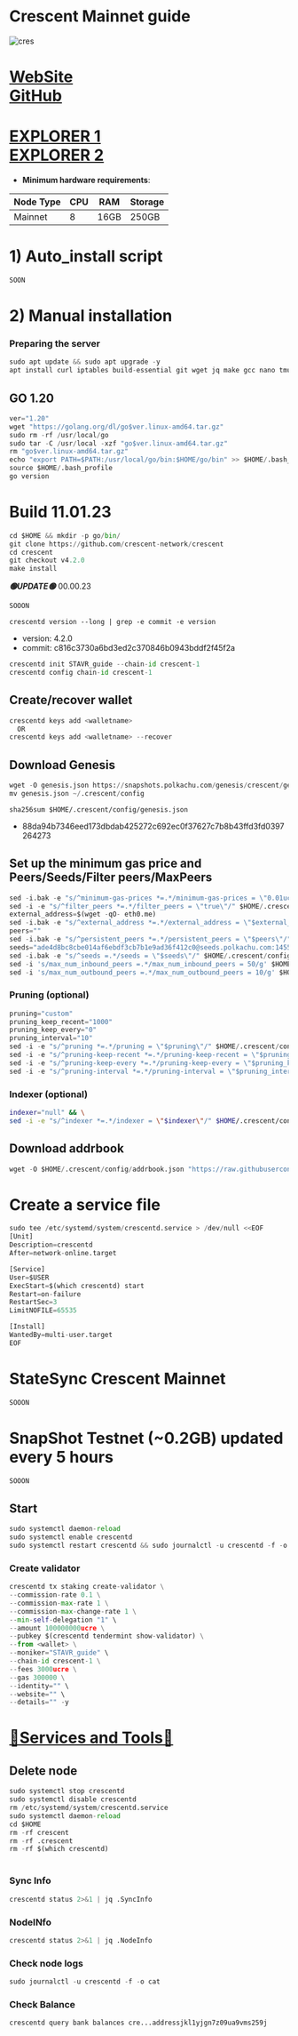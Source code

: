 # Crescent Mainnet guide

![cres](https://github.com/obajay/nodes-Guides/assets/44331529/13cc0725-6963-4bf9-8cc7-40b9d30a6b3f)

[WebSite](https://crescent.network/) \
[GitHub](https://github.com/crescent-network/crescent)
=
[EXPLORER 1](https://explorer.stavr.tech/Crescent-Mainnet) \
[EXPLORER 2](https://ping.pub/crescent/)
=

- **Minimum hardware requirements**:

| Node Type |CPU | RAM  | Storage  | 
|-----------|----|------|----------|
| Mainnet   |   8|  16GB | 250GB   |


# 1) Auto_install script
```python
SOON
```

# 2) Manual installation

### Preparing the server
```python
sudo apt update && sudo apt upgrade -y
apt install curl iptables build-essential git wget jq make gcc nano tmux htop nvme-cli pkg-config libssl-dev libleveldb-dev tar clang bsdmainutils ncdu unzip libleveldb-dev -y
```

## GO 1.20
```python
ver="1.20"
wget "https://golang.org/dl/go$ver.linux-amd64.tar.gz"
sudo rm -rf /usr/local/go
sudo tar -C /usr/local -xzf "go$ver.linux-amd64.tar.gz"
rm "go$ver.linux-amd64.tar.gz"
echo "export PATH=$PATH:/usr/local/go/bin:$HOME/go/bin" >> $HOME/.bash_profile
source $HOME/.bash_profile
go version
```

# Build 11.01.23
```python
cd $HOME && mkdir -p go/bin/
git clone https://github.com/crescent-network/crescent
cd crescent
git checkout v4.2.0
make install

```
*******🟢UPDATE🟢******* 00.00.23
```python
SOOON
```

`crescentd version --long | grep -e commit -e version`
- version: 4.2.0
- commit: c816c3730a6bd3ed2c370846b0943bddf2f45f2a

```python
crescentd init STAVR_guide --chain-id crescent-1
crescentd config chain-id crescent-1
```    

## Create/recover wallet
```python
crescentd keys add <walletname>
  OR
crescentd keys add <walletname> --recover
```

## Download Genesis
```python
wget -O genesis.json https://snapshots.polkachu.com/genesis/crescent/genesis.json --inet4-only
mv genesis.json ~/.crescent/config
```
`sha256sum $HOME/.crescent/config/genesis.json`
+ 88da94b7346eed173dbdab425272c692ec0f37627c7b8b43ffd3fd0397264273

## Set up the minimum gas price and Peers/Seeds/Filter peers/MaxPeers
```python
sed -i.bak -e "s/^minimum-gas-prices *=.*/minimum-gas-prices = \"0.01ucre\"/;" ~/.crescent/config/app.toml
sed -i -e "s/^filter_peers *=.*/filter_peers = \"true\"/" $HOME/.crescent/config/config.toml
external_address=$(wget -qO- eth0.me) 
sed -i.bak -e "s/^external_address *=.*/external_address = \"$external_address:26656\"/" $HOME/.crescent/config/config.toml
peers=""
sed -i.bak -e "s/^persistent_peers *=.*/persistent_peers = \"$peers\"/" $HOME/.crescent/config/config.toml
seeds="ade4d8bc8cbe014af6ebdf3cb7b1e9ad36f412c0@seeds.polkachu.com:14556"
sed -i.bak -e "s/^seeds =.*/seeds = \"$seeds\"/" $HOME/.crescent/config/config.toml
sed -i 's/max_num_inbound_peers =.*/max_num_inbound_peers = 50/g' $HOME/.crescent/config/config.toml
sed -i 's/max_num_outbound_peers =.*/max_num_outbound_peers = 10/g' $HOME/.crescent/config/config.toml

```
### Pruning (optional)
```python
pruning="custom"
pruning_keep_recent="1000"
pruning_keep_every="0"
pruning_interval="10"
sed -i -e "s/^pruning *=.*/pruning = \"$pruning\"/" $HOME/.crescent/config/app.toml
sed -i -e "s/^pruning-keep-recent *=.*/pruning-keep-recent = \"$pruning_keep_recent\"/" $HOME/.crescent/config/app.toml
sed -i -e "s/^pruning-keep-every *=.*/pruning-keep-every = \"$pruning_keep_every\"/" $HOME/.crescent/config/app.toml
sed -i -e "s/^pruning-interval *=.*/pruning-interval = \"$pruning_interval\"/" $HOME/.crescent/config/app.toml
```
### Indexer (optional) 
```bash
indexer="null" && \
sed -i -e "s/^indexer *=.*/indexer = \"$indexer\"/" $HOME/.crescent/config/config.toml
```

## Download addrbook
```python
wget -O $HOME/.crescent/config/addrbook.json "https://raw.githubusercontent.com/obajay/nodes-Guides/main/Projects/Crescent/addrbook.json"
```

# Create a service file
```python
sudo tee /etc/systemd/system/crescentd.service > /dev/null <<EOF
[Unit]
Description=crescentd
After=network-online.target

[Service]
User=$USER
ExecStart=$(which crescentd) start
Restart=on-failure
RestartSec=3
LimitNOFILE=65535

[Install]
WantedBy=multi-user.target
EOF
```
# StateSync Crescent Mainnet
```python
SOOON
```
# SnapShot Testnet (~0.2GB) updated every 5 hours  
```python
SOOON
```

## Start
```python
sudo systemctl daemon-reload
sudo systemctl enable crescentd
sudo systemctl restart crescentd && sudo journalctl -u crescentd -f -o cat
```

### Create validator
```python
crescentd tx staking create-validator \
--commission-rate 0.1 \
--commission-max-rate 1 \
--commission-max-change-rate 1 \
--min-self-delegation "1" \
--amount 100000000ucre \
--pubkey $(crescentd tendermint show-validator) \
--from <wallet> \
--moniker="STAVR_guide" \
--chain-id crescent-1 \
--fees 3000ucre \
--gas 300000 \
--identity="" \
--website="" \
--details="" -y
```

[🧩Services and Tools🧩](https://github.com/obajay/StateSync-snapshots/tree/main/Projects/Crescent)
=


## Delete node
```python
sudo systemctl stop crescentd
sudo systemctl disable crescentd
rm /etc/systemd/system/crescentd.service
sudo systemctl daemon-reload
cd $HOME
rm -rf crescent
rm -rf .crescent
rm -rf $(which crescentd)
```
#
### Sync Info
```python
crescentd status 2>&1 | jq .SyncInfo
```
### NodeINfo
```python
crescentd status 2>&1 | jq .NodeInfo
```
### Check node logs
```python
sudo journalctl -u crescentd -f -o cat
```
### Check Balance
```python
crescentd query bank balances cre...addressjkl1yjgn7z09ua9vms259j
```
